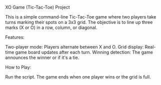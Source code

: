 XO Game (Tic-Tac-Toe) Project


This is a simple command-line Tic-Tac-Toe game where two players take turns marking their spots on a 3x3 grid. The objective is to line up three marks (X or O) in a row, column, or diagonal.



Features:


Two-player mode: Players alternate between X and O.
Grid display: Real-time game board updates after each turn.
Winning detection: The game announces the winner or if it's a tie.


How to Play:


Run the script.
The game ends when one player wins or the grid is full.
